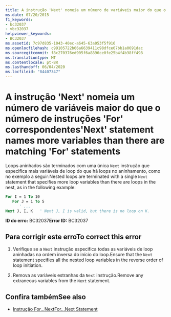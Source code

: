 ```yaml
---
title: A instrução 'Next' nomeia um número de variáveis maior do que o número de instruções 'For' correspondentes
ms.date: 07/20/2015
f1_keywords:
- bc32037
- vbc32037
helpviewer_keywords:
- BC32037
ms.assetid: 7c97d835-1043-40ec-a645-63a053f5f916
ms.openlocfilehash: c99105722b66a6639411c98dfce67bb1a0691dac
ms.sourcegitcommit: f8c270376ed905f6a8896ce0fe25b4f4b38ff498
ms.translationtype: MT
ms.contentlocale: pt-BR
ms.lasthandoff: 06/04/2020
ms.locfileid: "84407347"
---
```

# <a name="next-statement-names-more-variables-than-there-are-matching-for-statements"></a><span data-ttu-id="0e900-102">A instrução 'Next' nomeia um número de variáveis maior do que o número de instruções 'For' correspondentes</span><span class="sxs-lookup"><span data-stu-id="0e900-102">'Next' statement names more variables than there are matching 'For' statements</span></span>
<span data-ttu-id="0e900-103">Loops aninhados são terminados com uma única `Next` instrução que especifica mais variáveis de loop do que há loops no aninhamento, como no exemplo a seguir:</span><span class="sxs-lookup"><span data-stu-id="0e900-103">Nested loops are terminated with a single `Next` statement that specifies more loop variables than there are loops in the nest, as in the following example:</span></span>  
  
```vb  
For I = 1 To 10  
   For J = 1 To 5  
      ' ...  
Next J, I, K   ' Next J, I is valid, but there is no loop on K.  
```  
  
 <span data-ttu-id="0e900-104">**ID do erro:** BC32037</span><span class="sxs-lookup"><span data-stu-id="0e900-104">**Error ID:** BC32037</span></span>  
  
## <a name="to-correct-this-error"></a><span data-ttu-id="0e900-105">Para corrigir este erro</span><span class="sxs-lookup"><span data-stu-id="0e900-105">To correct this error</span></span>  
  
1. <span data-ttu-id="0e900-106">Verifique se a `Next` instrução especifica todas as variáveis de loop aninhadas na ordem inversa do início do loop.</span><span class="sxs-lookup"><span data-stu-id="0e900-106">Ensure that the `Next` statement specifies all the nested loop variables in the reverse order of loop initiation.</span></span>  
  
2. <span data-ttu-id="0e900-107">Remova as variáveis estranhas da `Next` instrução.</span><span class="sxs-lookup"><span data-stu-id="0e900-107">Remove any extraneous variables from the `Next` statement.</span></span>  
  
## <a name="see-also"></a><span data-ttu-id="0e900-108">Confira também</span><span class="sxs-lookup"><span data-stu-id="0e900-108">See also</span></span>

- [<span data-ttu-id="0e900-109">Instrução For...Next</span><span class="sxs-lookup"><span data-stu-id="0e900-109">For...Next Statement</span></span>](../language-reference/statements/for-next-statement.md)
